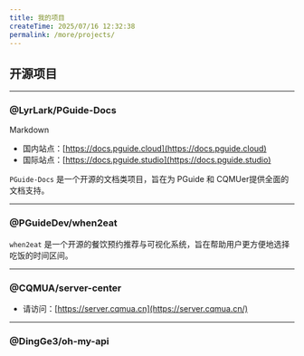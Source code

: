```yaml
---
title: 我的项目
createTime: 2025/07/16 12:32:38
permalink: /more/projects/
---
```


## 开源项目


[//]: # (TODO: 添加更多开源项目)

---

### @LyrLark/PGuide-Docs

<span><Badge>Markdown</Badge><Badge type="warning" text="VuePress2.0" /><Badge color="#8e5cd9" bg-color="rgba(159, 122, 234, 0.16)" text="MPL2.0" /></span>

- 国内站点：[https://docs.pguide.cloud](https://docs.pguide.cloud)
- 国际站点：[https://docs.pguide.studio](https://docs.pguide.studio)

`PGuide-Docs` 是一个开源的文档类项目，旨在为 PGuide 和 CQMUer提供全面的文档支持。

<RepoCard repo="Lyrlark/PGuide-Docs"></RepoCard>

---

### @PGuideDev/when2eat

`when2eat` 是一个开源的餐饮预约推荐与可视化系统，旨在帮助用户更方便地选择吃饭的时间区间。

<RepoCard repo="PGuideDev/when2eat"></RepoCard>

---

### @CQMUA/server-center

- 请访问：[https://server.cqmua.cn](https://server.cqmua.cn/)

<RepoCard repo="CQMUA/server-center"></RepoCard>

[//]: # (### @CQMUA/pixel-university-town)

<RepoCard repo="CQMUA/pixel-university-town"></RepoCard>

---

### @DingGe3/oh-my-api   

<RepoCard repo="DingGe3/Oh-My-Api"></RepoCard>

[//]: # (### @CQMUtug/cqmu-theis)

[//]: # ()
[//]: # (<RepoCard repo="CQMUtug/cqmu-theis"></RepoCard>)

[//]: # ()
[//]: # (### @LoongTeX/docs)

[//]: # ()
[//]: # (### @CQMUio/io-whatever)

[//]: # ()
[//]: # (### @CQMULUG/cqmu-mirror-frontend)

[//]: # ()
[//]: # (### @CQMULUG/cqmu-mirror-backend)

[//]: # ()
[//]: # (### @PGuideDev/smart-tmc)